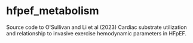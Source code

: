 # hfpef_metabolism

Source code to 
O'Sullivan and Li et al (2023) Cardiac substrate utilization and relationship to invasive exercise hemodynamic parameters in HFpEF. 
